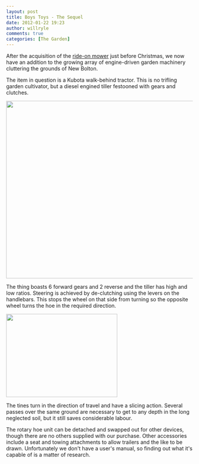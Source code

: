 ```yaml
---
layout: post
title: Boys Toys - The Sequel
date: 2012-01-22 19:23
author: willryle
comments: true
categories: [The Garden]
---
```

After the acquisition of the <a title="Boy’s Toys" href="http://willryle.wordpress.com/2011/12/25/boys-toys/">ride-on mower</a> just before Christmas, we now have an addition to the growing array of engine-driven garden machinery cluttering the grounds of New Bolton.

<!--more-->

The item in question is a Kubota walk-behind tractor. This is no trifling garden cultivator, but a diesel engined tiller festooned with gears and clutches.
<p style="text-align:center;"><a href="http://willryle.files.wordpress.com/2012/01/tiller-003.jpg" target="_blank"><img class="aligncenter size-full wp-image-970" title="Tiller 003" src="http://willryle.files.wordpress.com/2012/01/tiller-003.jpg" alt="" width="640" height="480" /></a></p>
The thing boasts 6 forward gears and 2 reverse and the tiller has high and low ratios. Steering is achieved by de-clutching using the levers on the handlebars. This stops the wheel on that side from turning so the opposite wheel turns the hoe in the required direction.

<a style="color:#ff4b33;" href="http://willryle.files.wordpress.com/2012/01/tiller-004.jpg" target="_blank"><img class="alignleft  wp-image-971" style="border-color:initial;border-style:initial;" title="Tiller 004" src="http://willryle.files.wordpress.com/2012/01/tiller-004.jpg?w=300" alt="" width="300" height="225" /></a>

The tines turn in the direction of travel and have a slicing action. Several passes over the same ground are necessary to get to any depth in the long neglected soil, but it still saves considerable labour.

The rotary hoe unit can be detached and swapped out for other devices, though there are no others supplied with our purchase. Other accessories include a seat and towing attachments to allow trailers and the like to be drawn. Unfortunately we don't have a user's manual, so finding out what it's capable of is a matter of research.
